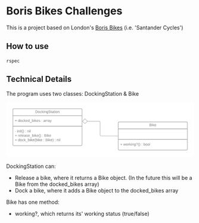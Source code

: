 # Boris Bikes Challenges

This is a project based on London's [Boris Bikes](https://tfl.gov.uk/modes/cycling/santander-cycles) (i.e. 'Santander Cycles')

## How to use

```shell
rspec
```

## Technical Details

The program uses two classes: DockingStation & Bike

![Boris Bikes UML](./exercises/Boris-Bikes-UML.png)

DockingStation can:
- Release a bike, where it returns a Bike object. (In the future this will be a Bike from the docked_bikes array)
- Dock a bike, where it adds a Bike object to the docked_bikes array

Bike has one method:
- working?, which returns its' working status (true/false)

